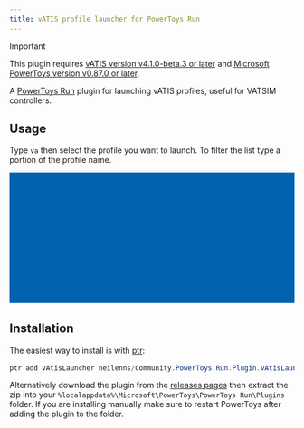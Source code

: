 ```yaml
---
title: vATIS profile launcher for PowerToys Run
---
```


> [!IMPORTANT]
> This plugin requires [vATIS version v4.1.0-beta.3 or later](https://vatis.app/) and
> [Microsoft PowerToys version v0.87.0 or later](https://github.com/microsoft/PowerToys/releases/latest).

A [PowerToys Run](https://learn.microsoft.com/en-us/windows/powertoys/run) plugin for launching vATIS profiles, useful
for VATSIM controllers.

## Usage

Type `va` then select the profile you want to launch. To filter the list type a portion of the profile name.

![Animated GIF showing PowerToys Run launched, with "va" typed in, then a list of installed vATIS profiles showing.](launcher.gif)

## Installation

The easiest way to install is with [ptr](https://github.com/8LWXpg/ptr):

```powershell
ptr add vAtisLauncher neilenns/Community.PowerToys.Run.Plugin.vAtisLauncher
```

Alternatively download the plugin from the [releases pages](https://github.com/neilenns/Community.PowerToys.Run.Plugin.vAtisLauncher/releases/latest) then extract the zip into your `%localappdata%\Microsoft\PowerToys\PowerToys Run\Plugins` folder. If you are installing manually make sure to restart PowerToys after adding the plugin to the folder.
